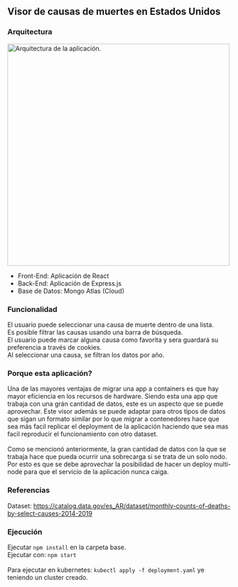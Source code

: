 ## Visor de causas de muertes en Estados Unidos

### Arquitectura
<a href="https://imgur.com/7h2cIa2.png"><img src="https://imgur.com/7h2cIa2.png" style="width: 500px; max-width: 100%; height: auto" title="Arquitectura de la aplicación." /></a>
 
- Front-End: Aplicación de React
- Back-End: Aplicación de Express.js
- Base de Datos: Mongo Atlas (Cloud)
 
### Funcionalidad

El usuario puede seleccionar una causa de muerte dentro de una lista. \
Es posible filtrar las causas usando una barra de búsqueda. \
El usuario puede marcar alguna causa como favorita y sera guardará su preferencia a través de cookies. \
Al seleccionar una causa, se filtran los datos por año. 

### Porque esta aplicación?

Una de las mayores ventajas de migrar una app a containers es que hay mayor eficiencia en los recursos de hardware. Siendo esta una app que trabaja con una grán cantidad de datos, este es un aspecto que se puede aprovechar. Este visor además se puede adaptar para otros tipos de datos que sigan un formato similar por lo que migrar a contenedores hace que sea más facil replicar el deployment de la aplicación haciendo que sea mas facil reproducir el funcionamiento con otro dataset. \
 \
 Como se mencionó anteriormente, la gran cantidad de datos con la que se trabaja hace que pueda ocurrir una sobrecarga si se trata de un solo nodo. Por esto es que se debe aprovechar la posibilidad de hacer un deploy multi-node para que el servicio de la aplicación nunca caiga.

### Referencias

Dataset: https://catalog.data.gov/es_AR/dataset/monthly-counts-of-deaths-by-select-causes-2014-2019

### Ejecución
Ejecutar `npm install` en la carpeta base. \
Ejecutar con: `npm start` \
 \
Para ejecutar en kubernetes: `kubectl apply -f deployment.yaml` ye teniendo un cluster creado.
